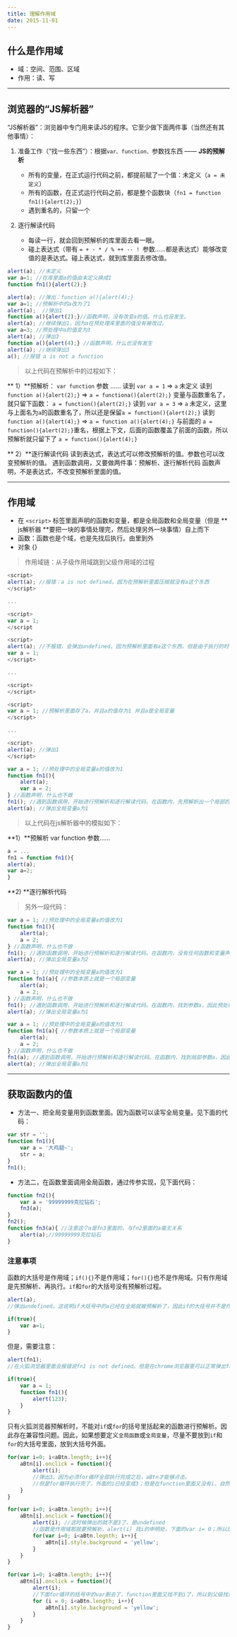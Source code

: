 ```yaml
---
title: 理解作用域
date: 2015-11-01
---
```


## 什么是作用域
- 域：空间、范围、区域
- 作用：读、写

----



## 浏览器的“JS解析器”
“JS解析器”：浏览器中专门用来读JS的程序。它至少做下面两件事（当然还有其他事情）：

1. 准备工作（“找一些东西”）：根据`var、function、`参数找东西 —— **JS的预解析**
   - 所有的变量，在正式运行代码之前，都提前赋了一个值：未定义（`a = 未定义`）
   - 所有的函数，在正式运行代码之前，都是整个函数块（`fn1 = function fn1(){alert(2);}`）
   - 遇到重名的，只留一个

2. 逐行解读代码
    - 每读一行，就会回到预解析的库里面去看一眼。
    - 碰上表达式（带有 `= + - * / % ++ -- ! `参数……都是表达式）能够改变值的是表达式。碰上表达式，就到库里面去修改值。

<!-- more -->

```js
alert(a); //未定义
var a=1; //在库里面a的值由未定义换成1
function fn1(){alert(2);}
```

```js
alert(a); //弹出：function a(){alert(4);}
var a=1; //预解析中的a改为了1
alert(a);  //弹出1
function a(){alert(2);}//函数声明，没有改变a的值。什么也没发生。
alert(a); //继续弹出1，因为a在预处理库里面的值没有被改过。
var a=3; //预处理中a的值变为3
alert(a); //弹出3
function a(){alert(4);} //函数声明，什么也没有发生
alert(a); //继续弹出3
a(); //报错 a is not a function
```

> 以上代码在预解析中的过程如下：

** 1）**预解析： `var function` 参数 ……
读到 `var a = 1` => `a` 未定义
读到 `function a(){alert(2);}` => `a = functiona(){alert(2);}`
变量与函数重名了，就只留下函数：
`a = function(){alert(2);}`
读到 `var a = 3` => `a` 未定义，这里与上面名为`a`的函数重名了，所以还是保留`a = function(){alert(2);}`
读到`function a(){alert(4);}` => `a = function a(){alert(4);}` 与前面的 `a = function(){alert(2);}`重名，根据上下文，后面的函数覆盖了前面的函数，所以预解析就只留下了 `a = function(){alert(4);}`

** 2）**逐行解读代码
读到表达式，表达式可以修改预解析的值。参数也可以改变预解析的值。
遇到函数调用，又要做两件事：预解析、逐行解析代码
函数声明，不是表达式，不改变预解析里面的值。

----

## 作用域

- 在 `<script>` 标签里面声明的函数和变量，都是全局函数和全局变量（但是 ** js解析器 **要把一块的事情处理完，然后处理另外一块事情）自上而下
- 函数：函数也是个域，也是先找后执行。由里到外
- 对象 {}

> 作用域链：从子级作用域跳到父级作用域的过程

```js
<script>
alert(a); //报错：a is not defined。因为在预解析里面压根就没有a这个东西
</script>

...

<script>
var a = 1;
</script
````

```js
<script>
alert(a); //不报错，会弹出undefined。因为预解析里面有a这个东西，但是由于执行的时候，还没有改变a的值，因此a的值为undefined
var a = 1;
</script>

...

<script>
</script>
```

```js
<script>
var a = 1; //预解析里面存了a，并且a的值存为1 并且a是全局变量
</script>

...

<script>
alert(a); //弹出1
</script>
```


```js
var a = 1; //预处理中的全局变量a的值改为1
function fn1(){
    alert(a);
    var a = 2;
} //函数声明，什么也不做
fn1(); //遇到函数调用，开始进行预解析和逐行解读代码。在函数内，先预解析出一个局部的 a 是未定义（局部的a与全局的a一点关系都没有）；然后读代码，alert(a)弹出的是undefined；然后继续执行，遇到表达式，将局部的变量a的值改为2。这时fn1的函数执行已经完成了。
alert(a); //弹出全局变量a为1
```

> 以上代码在js解析器中的模拟如下：

**1）**预解析 var function 参数……
```js
a = ...
fn1 = function fn1(){
alert(a);
var a=2;
}
```
**2) **逐行解析代码

> 另外一段代码：

```js
var a = 1; //预处理中的全局变量a的值改为1
function fn1(){
    alert(a);
    a = 2;
} //函数声明，什么也不做
fn1(); //遇到函数调用，开始进行预解析和逐行解读代码。在函数内，没有任何函数和变量声明，因此预解析里面没东西；然后读代码，alert(a)，在局部没有找到预解析的a，于是从子级作用域跳到父级作用域去找，找到了全局的a，所以弹出的是全局变量a的值1；然后继续执行，遇到表达式，将全局变量a的值改为2。这时fn1的函数执行已经完成了。
alert(a); //弹出全局变量a为2
```

```js
var a = 1; //预处理中的全局变量a的值改为1
function fn1(a){ //参数本质上就是一个局部变量
    alert(a);
    a = 2;
} //函数声明，什么也不做
fn1(); //遇到函数调用，开始进行预解析和逐行解读代码。在函数内，找到参数a，因此预处理里面有个局部的a是未定义。；然后读代码，alert(a)，弹出的是局部的a为undefined；然后继续执行，遇到表达式，将局部变量a的值改为2。这时fn1的函数执行已经完成了。
alert(a); //弹出全局变量a为1
```

```js
var a = 1; //预处理中的全局变量a的值改为1
function fn1(a){ //参数本质上就是一个局部变量
    alert(a);
    a = 2;
} //函数声明，什么也不做
fn1(a); //遇到函数调用，开始进行预解析和逐行解读代码。在函数内，找到局部参数a，因此预处理里面有个局部的a是未定义。；然后读代码，读到第一行function fn1(a)，这时有参数进来，把全局的a的值1赋给了局部变量a，这时局部变量a的值变为1，alert(a)，弹出的是局部的a为1；然后继续执行，遇到表达式，将局部变量a的值改为2。这时fn1的函数执行已经完成了。
alert(a); //弹出全局变量a为1
```

----

## 获取函数内的值
- 方法一、把全局变量用到函数里面。因为函数可以读写全局变量。见下面的代码：
```js
var str = '';
function fn1(){
    var a = '大鸡腿~';
    str = a;
}
fn1();
```
- 方法二，在函数里面调用全局函数，通过传参实现，见下面代码：
```js
function fn2(){
    var a = '99999999克拉钻石';
    fn3(a);
}
fn2();
function fn3(a){ //注意这个a是fn3里面的，与fn2里面的a毫无关系
    alert(a);//99999999克拉钻石
}
```

### 注意事项

函数的大括号是作用域；`if(){}`不是作用域；`for(){}`也不是作用域。只有作用域是先预解析、再执行。`if`和`for`的大括号没有预解析过程。
```js
alert(a);
//弹出undefined。这说明if大括号中的a已经在全局就被预解析了，因此if的大括号并不是作用域

if(true){
    var a=1;
}
```

但是，需要注意：

```js
alert(fn1);
//在火狐浏览器里面会报错说fn1 is not defined。但是在chrome浏览器里可以正常弹出fun1函数。

if(true){
    var a = 1;
    function fn1(){
        alert(123);
    }
}
```
只有火狐浏览器预解析时，不能对`if`或`for`的括号里括起来的函数进行预解析。因此存在兼容性问题。因此，如果想要定义`全局函数`或`全局变量`，尽量不要放到`if`和`for`的大括号里面，放到大括号外面。

```js
for(var i=0; i<aBtn.length; i++){
    aBtn[i].onclick = function(){
        alert(i);
        //弹出3。因为必须for循环全部执行完成之后，aBtn才能够点击。
        //但是for循环执行完了，外面的i已经变成3；但是在function里面又没有i，自然找到了外面的i，也就是3.
    }
}
```

```js
for(var i=0; i<aBtn.length; i++){
    aBtn[i].onclick = function(){
        alert(i); //这时候弹出的就不是3了，是undefined
        //函数是作用域那就要预解析，alert(i) 找i的申明处，下面的var i= 0；所以是undefined
        for(var i=0; i<aBtn.legnth; i++){
            aBtn[i].style.background = 'yellow';
        }
    }
}
```
```js
for(var i=0; i<aBtn.length; i++){
    aBtn[i].onclick = function(){
        alert(i);
        //下面for循环的括号中的var删去了，function里面又找不到i了，所以到父级找到了i，又是个3。因此，此处会弹出3。
        for (i = 0; i<aBtn.length; i++){
            aBtn[i].style.background = 'yellow';
        }
    }
}
```

